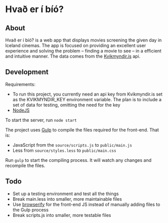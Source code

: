 # Hvað er í bíó?


## About

Hvað er í bíó? is a web app that displays movies screening the given day in Iceland cinemas. The app is focused on providing an excellent user experience and solving the problem – finding a movie to see – in a efficient and intuitive manner. The data comes from the [Kvikmyndir.is](http://kvikmyndir.is) api.


## Development

Requirements:
- To run this project, you currently need an api key from Kvikmyndir.is set as the KVIKMYNDIR_KEY environment variable. The plan is to include a set of data for testing, omitting the need for the key
- [NodeJS](http://nodejs.org)

To start the server, run `node start`

The project uses [Gulp](http://gulpjs.com) to compile the files required for the front-end. That is:
-  JavaScript from the `source/scripts.js` to `public/main.js`
- Less from `source/styles.less` to `public/main.css`

Run `gulp` to start the compiling process. It will watch any changes and recompile the files.


## Todo

- Set up a testing environment and test all the things
- Break main.less into smaller, more maintainable files
- Use [browserify](http://browserify.org) for the front-end JS instead of manually adding files to the Gulp process
- Break scripts.js into smaller, more testable files
